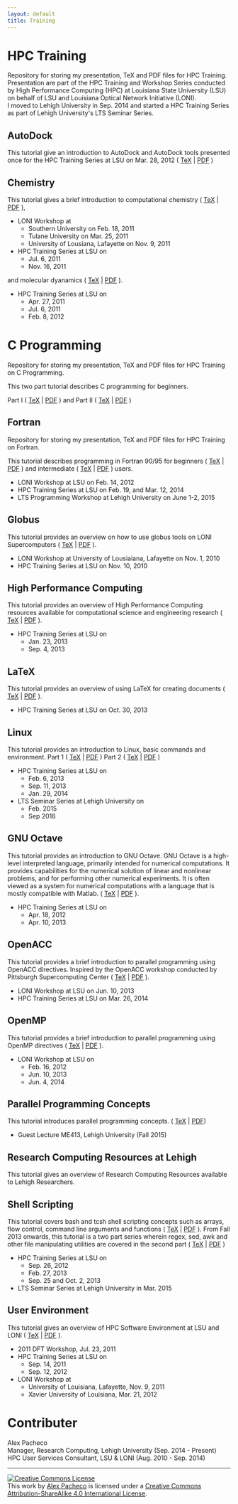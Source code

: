 ```yaml
---
layout: default
title: Training
---
```



# HPC Training 
Repository for storing my presentation, TeX and PDF files for HPC Training.
Presentation are part of the HPC Training and Workshop Series conducted by 
High Performance Computing (HPC) at Louisiana State University (LSU) on behalf of 
LSU and Louisiana Optical Network Initiative (LONI).  
I moved to Lehigh University in Sep. 2014 and started a HPC Training Series as part 
of Lehigh University&#39;s LTS Seminar Series.

## AutoDock
This tutorial give an introduction to AutoDock and AutoDock tools presented once for 
 the HPC Training Series at LSU on Mar. 28, 2012 
 ( [TeX](AutoDock/AutoDock.tex) | [PDF](AutoDock/AutoDock.pdf) )

## Chemistry
This tutorial gives a brief introduction to computational chemistry 
( [TeX](Chemistry/CompChem.tex) | [PDF](Chemistry/CompChem.pdf) ), 

  * LONI Workshop at 
     + Southern University on Feb. 18, 2011
     + Tulane University on Mar. 25, 2011  
     + University of Lousiana, Lafayette on Nov. 9, 2011
  * HPC Training Series at LSU on
    + Jul. 6, 2011
    + Nov. 16, 2011    

and molecular dyanamics 
( [TeX](Chemistry/MolecularDynamics.tex) | [PDF](Chemistry/MolecularDynamics.pdf) ).

  * HPC Training Series at LSU on 
    + Apr. 27, 2011
    + Jul. 6, 2011
    + Feb. 8, 2012

# C Programming
Repository for storing my presentation, TeX and PDF files for HPC 
Training on C Programming. 

This two part tutorial describes C programming for beginners.

Part I ( [TeX](CProgramming/CProg1.tex) | [PDF](CProgramming/CProg1.pdf) )
and Part II ( [TeX](CProgramming/CProg2.tex) | [PDF](CProgramming/CProg2.pdf) )


## Fortran
Repository for storing my presentation, TeX and PDF files for HPC 
Training on Fortran.

This tutorial describes programming in Fortran 90/95 for beginners 
( [TeX](Fortran/Fortran1.tex) | [PDF](Fortran/Fortran1.pdf) ) and
intermediate ( [TeX](Fortran/Fortran2.tex) | 
[PDF](Fortran/Fortran2.pdf) ) users.

  * LONI Workshop at LSU on Feb. 14, 2012
  * HPC Training Series at LSU on Feb. 19, and Mar. 12, 2014
  * LTS Programming Workshop at Lehigh University on June 1-2, 2015

## Globus
This tutorial provides an overview on how to use globus tools on LONI Supercomputers 
( [TeX](Globus/globus.tex) | [PDF](Globus/globus.pdf) ).

  * LONI Workshop at University of Lousiaiana, Lafayette on Nov. 1, 2010
  * HPC Training Series at LSU on Nov. 10, 2010

## High Performance Computing
This tutorial provides an overview of High Performance Computing resources available for 
computational science and engineering research 
( [TeX](HPC/HPC.tex) | [PDF](HPC/HPC.pdf) ).

  * HPC Training Series at LSU on
    + Jan. 23, 2013
    + Sep. 4, 2013

## LaTeX
This tutorial provides an overview of using LaTeX for creating documents
( [TeX](LaTeX/LaTeX.tex) | [PDF](LaTeX/LaTeX.pdf) ).

   * HPC Training Series at LSU on Oct. 30, 2013

## Linux
This tutorial provides an introduction to Linux, basic commands and environment.
Part 1 ( [TeX](Linux/Linux-1.tex) | [PDF](Linux/Linux-1.pdf) )
Part 2 ( [TeX](Linux/Linux-2.tex) | [PDF](Linux/Linux-2.pdf) )

  * HPC Training Series at LSU on
    + Feb. 6, 2013
    + Sep. 11, 2013
    + Jan. 29, 2014
  * LTS Seminar Series at Lehigh University on
    + Feb. 2015
    + Sep 2016

## GNU Octave
This tutorial provides an introduction to GNU Octave. GNU Octave is a high-level interpreted 
language, primarily intended for numerical computations. It provides capabilities for the 
numerical solution of linear and nonlinear problems, and for performing other numerical 
experiments. It is often viewed as a system for numerical computations with a language 
that is mostly compatible with Matlab. ( [TeX](Octave/Octave.tex) | [PDF](Octave/Octave.pdf) ).

  * HPC Training Series at LSU on
    + Apr. 18, 2012
    + Apr. 10, 2013

## OpenACC
This tutorial provides a brief introduction to parallel programming using OpenACC directives. 
Inspired by the OpenACC workshop conducted by Pittsburgh Supercomputing Center 
( [TeX](OpenACC/OpenACC.tex) | [PDF](OpenACC/OpenACC.pdf) ).

  * LONI Workshop at LSU on Jun. 10, 2013
  * HPC Training Series at LSU on Mar. 26, 2014

## OpenMP
This tutorial provides a brief introduction to parallel programming using OpenMP directives 
( [TeX](OpenMP/OpenMP.tex) | [PDF](OpenMP/OpenMP.pdf) ).

  * LONI Workshop at LSU on
    + Feb. 16, 2012 
    + Jun. 10, 2013
    + Jun. 4, 2014

## Parallel Programming Concepts
This tutorial introduces parallel programming concepts.
( [TeX](ParallelProgramming/parprog.tex) | [PDF](ParallelProgramming/parprog.pdf))

  * Guest Lecture ME413, Lehigh University (Fall 2015)

## Research Computing Resources at Lehigh
This tutorial gives an overview of Research Computing Resources available to Lehigh Researchers.


## Shell Scripting
This tutorial covers bash and tcsh shell scripting concepts such as arrays, flow control, 
command line arguments and functions ( [TeX](Shell/Shell-Scripting-1.tex) | [PDF](Shell/Shell-Scripting-1.pdf) ).
 From Fall 2013 onwards, this tutorial is a two part 
series wherein regex, sed, awk and other file manipulating utilities are covered in the 
second part ( [TeX](Shell/Shell-Scripting-2.tex) | [PDF](Shell/Shell-Scripting-2.pdf) )

  * HPC Training Series at LSU on
    + Sep. 26, 2012 
    + Feb. 27, 2013
    + Sep. 25 and Oct. 2, 2013  
  * LTS Seminar Series at Lehigh University in Mar. 2015

## User Environment
This tutorial gives an overview of HPC Software Environment at LSU and LONI 
( [TeX](UserEnv/UserEnv.tex) | [PDF](UserEnv/UserEnv.pdf) ).

  * 2011 DFT Workshop, Jul. 23, 2011 
  * HPC Training Series at LSU on
    + Sep. 14, 2011
    + Sep. 12, 2012
  * LONI Workshop at
    + University of Louisiana, Lafayette, Nov. 9, 2011
    + Xavier University of Louisiana, Mar. 21, 2012

# Contributer
Alex Pacheco  
 Manager, Research Computing, Lehigh University (Sep. 2014 - Present)  
 HPC User Services Consultant, LSU & LONI (Aug. 2010 - Sep. 2014)  

-------------------------------------------------------------------------------------

<a rel="license" href="http://creativecommons.org/licenses/by-sa/4.0/"><img alt="Creative Commons License" style="border-width:0" src="https://i.creativecommons.org/l/by-sa/4.0/88x31.png" /></a><br />This <span xmlns:dct="http://purl.org/dc/terms/" href="http://purl.org/dc/dcmitype/Text" rel="dct:type">work</span> by <a xmlns:cc="http://creativecommons.org/ns#" href="http://www.alexpacheco.us" property="cc:attributionName" rel="cc:attributionURL">Alex Pacheco</a> is licensed under a <a rel="license" href="http://creativecommons.org/licenses/by-sa/4.0/">Creative Commons Attribution-ShareAlike 4.0 International License</a>.
